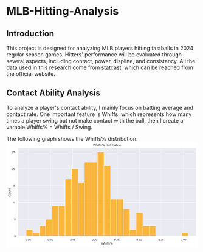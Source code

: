# MLB-Hitting-Analysis

## Introduction
This project is designed for analyzing MLB players hitting fastballs in 2024 regular season games. Hitters' performance will be evaluated through several aspects, including contact, power, displine, and consistancy. All the data used in this research come from statcast, which can be reached from the official website.

## Contact Ability Analysis
To analyze a player's contact ability, I mainly focus on batting average and contact rate. One important feature is Whiffs, which represents how many times a player swing but not make contact with the ball, then I create a varable Whiffs% = Whiffs / Swing.

The following graph shows the Whiffs% distribution.
<img src = "whiffs%.png" wid = "200">